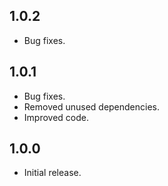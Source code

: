 ## 1.0.2

- Bug fixes.

## 1.0.1

- Bug fixes.
- Removed unused dependencies.
- Improved code.

## 1.0.0

- Initial release.
